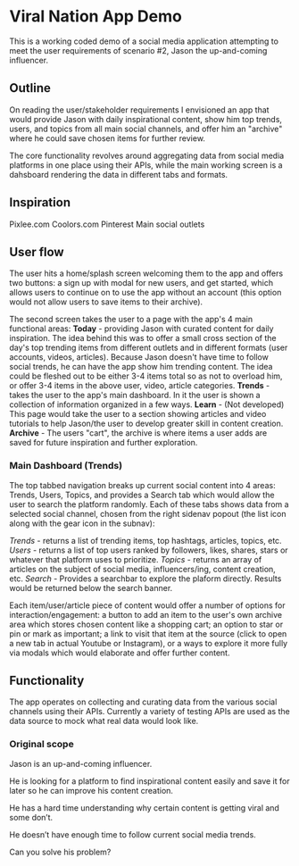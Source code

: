 # Viral Nation App Demo

This is a working coded demo of a social media application attempting to meet the user requirements of scenario #2, Jason the up-and-coming influencer.

## Outline

On reading the user/stakeholder requirements I envisioned an app that would provide Jason with daily inspirational content, show him top trends, users, and topics from all main social channels, and offer him an "archive" where he could save chosen items for further review. 

The core functionality revolves around aggregating data from social media platforms in one place using their APIs, while the main working screen is a dahsboard rendering the data in different tabs and formats. 

## Inspiration

Pixlee.com
Coolors.com
Pinterest
Main social outlets

## User flow

The user hits a home/splash screen welcoming them to the app and offers two buttons: a sign up with modal for new users, and get started, which allows users to continue on to use the app without an account (this option would not allow users to save items to their archive). 

The second screen takes the user to a page with the app's 4 main functional areas: 
**Today** - providing Jason with curated content for daily inspiration. The idea behind this was to offer a small cross section of the day's top trending items from different outlets and in different formats (user accounts, videos, articles). Because Jason doesn't have time to follow social trends, he can have the app show him trending content. The idea could be fleshed out to be either 3-4 items total so as not to overload him, or offer 3-4 items in the above user, video, article categories. 
**Trends** - takes the user to the app's main dashboard. In it the user is shown a collection of information organized in a few ways. 
**Learn** - (Not developed) This page would take the user to a section showing articles and video tutorials to help Jason/the user to develop greater skill in content creation.
**Archive** - The users "cart", the archive is where items a user adds are saved for future inspiration and further exploration.

### Main Dashboard (Trends)

The top tabbed navigation breaks up current social content into 4 areas: Trends, Users, Topics, and provides a Search tab which would allow the user to search the platform randomly.  Each of these tabs shows data from a selected social channel, chosen from the right sidenav popout (the list icon along with the gear icon in the subnav):

*Trends* - returns a list of trending items, top hashtags, articles, topics, etc.
*Users* - returns a list of top users ranked by followers, likes, shares, stars or whatever that platform uses to prioritize.
*Topics* - returns an array of articles on the subject of social media, influencers/ing, content creation, etc.
*Search* - Provides a searchbar to explore the plaform directly. Results would be returned below the search banner.

Each item/user/article piece of content would offer a number of options for interaction/engagement: a button to add an item to the user's own archive area which stores chosen content like a shopping cart; an option to star or pin or mark as important; a link to visit that item at the source (click to open a new tab in actual Youtube or Instagram), or a ways to explore it more fully via modals which would elaborate and offer further content.

## Functionality

The app operates on collecting and curating data from the various social channels using their APIs. Currently a variety of testing APIs are used as the data source to mock what real data would look like. 

### Original scope

Jason is an up-and-coming influencer.  

He is looking for a platform to find inspirational content easily and save it for later so he can improve his content creation.  

He has a hard time understanding why certain content is getting viral and some don’t.  

He doesn’t have enough time to follow current social media trends.  

Can you solve his problem?